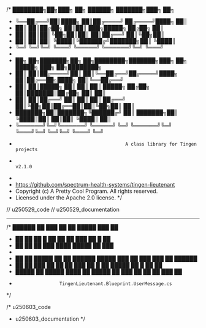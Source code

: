 /* ████████╗██╗███╗   ██╗ ██████╗ ███████╗███╗   ██╗
 * ╚══██╔══╝██║████╗  ██║██╔════╝ ██╔════╝████╗  ██║
 *    ██║   ██║██╔██╗ ██║██║  ███╗█████╗  ██╔██╗ ██║
 *    ██║   ██║██║╚██╗██║██║   ██║██╔══╝  ██║╚██╗██║
 *    ██║   ██║██║ ╚████║╚██████╔╝███████╗██║ ╚████║
 *    ╚═╝   ╚═╝╚═╝  ╚═══╝ ╚═════╝ ╚══════╝╚═╝  ╚═══╝
 *
 * ██╗     ██╗███████╗██╗   ██╗████████╗███████╗███╗   ██╗ █████╗ ███╗   ██╗████████╗
 * ██║     ██║██╔════╝██║   ██║╚══██╔══╝██╔════╝████╗  ██║██╔══██╗████╗  ██║╚══██╔══╝
 * ██║     ██║█████╗  ██║   ██║   ██║   █████╗  ██╔██╗ ██║███████║██╔██╗ ██║   ██║
 * ██║     ██║██╔══╝  ██║   ██║   ██║   ██╔══╝  ██║╚██╗██║██╔══██║██║╚██╗██║   ██║
 * ███████╗██║███████╗╚██████╔╝   ██║   ███████╗██║ ╚████║██║  ██║██║ ╚████║   ██║
 * ╚══════╝╚═╝╚══════╝ ╚═════╝    ╚═╝   ╚══════╝╚═╝  ╚═══╝╚═╝  ╚═╝╚═╝  ╚═══╝   ╚═╝
 *                                             A class library for Tingen projects
 *                                                                          v2.1.0
 *
 * https://github.com/spectrum-health-systems/tingen-lieutenant
 * Copyright (c) A Pretty Cool Program. All rights reserved.
 * Licensed under the Apache 2.0 license.
 */

// u250529_code
// u250529_documentation

***

/* ██████ ██ ███  ██  ██    █████ ███  ██
 *   ██   ██ ██ █ ██ ██  ██ ███   ██ █ ██
 *   ██   ██ ██  ███  ████  █████ ██  ███
 *
 * ██    ██ █████ ██  ██ ██████ █████ ███  ██  ███  ███  ██ ██████
 * ██    ██ ███   ██  ██   ██   ███   ██ █ ██ █████ ██ █ ██   ██
 * █████ ██ █████  ████    ██   █████ ██  ███ ██ ██ ██  ███   ██
 *                     TingenLieutenant.Blueprint.UserMessage.cs
 */

/* u250603_code
 * u250603_documentation
 */